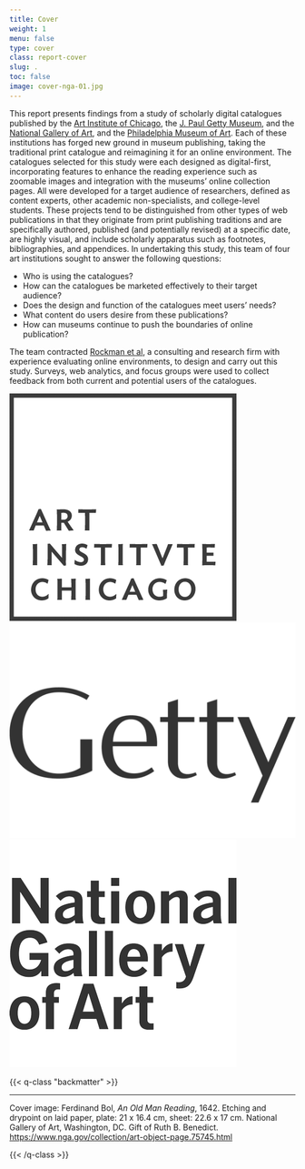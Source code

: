 ```yaml
---
title: Cover
weight: 1
menu: false
type: cover
class: report-cover
slug: .
toc: false
image: cover-nga-01.jpg
---
```


This report presents findings from a study of scholarly digital catalogues published by the [Art Institute of Chicago](https://www.artic.edu/), the [J. Paul Getty Museum](http://), and the [National Gallery of Art](https://www.nga.gov), and the [Philadelphia Museum of Art](https://www.philamuseum.org/). Each of these institutions has forged new ground in museum publishing, taking the traditional print catalogue and reimagining it for an online environment. The catalogues selected for this study were each designed as digital-first, incorporating features to enhance the reading experience such as zoomable images and integration with the museums’ online collection pages. All were developed for a target audience of researchers, defined as content experts, other academic non-specialists, and college-level students. These projects tend to be distinguished from other types of web publications in that they originate from print publishing traditions and are specifically authored, published (and potentially revised) at a specific date, are highly visual, and include scholarly apparatus such as footnotes, bibliographies, and appendices.
In undertaking this study, this team of four art institutions sought to answer the following questions:

- Who is using the catalogues?
- How can the catalogues be marketed effectively to their target audience?
- Does the design and function of the catalogues meet users’ needs?
- What content do users desire from these publications?
- How can museums continue to push the boundaries of online publication?

The team contracted [Rockman et al](https://rockman.com/), a consulting and research firm with experience evaluating online environments, to design and carry out this study. Surveys, web analytics, and focus groups were used to collect feedback from both current and potential users of the catalogues.

![AIC logo](/img/logo-aic-333333.png) ![Getty logo](/img/logo-getty-333333.png) ![NGA logo](/img/logo-nga-333333.png)

{{< q-class "backmatter" >}}

---

Cover image: Ferdinand Bol, *An Old Man Reading*, 1642. Etching and drypoint on laid paper, plate: 21 x 16.4 cm, sheet: 22.6 x 17 cm. National Gallery of Art, Washington, DC. Gift of Ruth B. Benedict. https://www.nga.gov/collection/art-object-page.75745.html

{{< /q-class >}}
